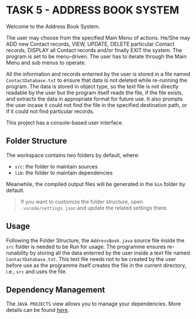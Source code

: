 # TASK 5 - ADDRESS BOOK SYSTEM

Welcome to the Address Book System.

The user may choose from the specified Main Menu of actions. He/She may ADD new Contact records, VIEW, UPDATE, DELETE particular Contact records, DISPLAY all Contact records and/or finally EXIT the system. The program is set to be menu-driven. The user has to iterate through the Main Menu and sub menus to operate. 

All the information and records enterred by the user is stored in a file named `ContactDatabase.txt` to ensure that data is not deleted while re-running the program. The data is stored in object type, so the text file is not directly readable by the user but the program itself reads the file, if the file exists, and extracts the data in appropriate format for future use. It also prompts the user incase it could not find the file in the specified destination path, or if it could not find particular records.

This project has a console-based user interface.

## Folder Structure

The workspace contains two folders by default, where:

- `src`: the folder to maintain sources
- `lib`: the folder to maintain dependencies

Meanwhile, the compiled output files will be generated in the `bin` folder by default.

> If you want to customize the folder structure, open `.vscode/settings.json` and update the related settings there.

## Usage

Following the Folder Structure, the `AddressBook.java` source file inside the `src` folder is needed to be Run for usage.
The programme ensures re-runability by storing all the data enterred by the user inside a text file named `ContactDatabase.txt`. This text file needs not to be created by the user before use as the programme itself creates the file in the current directory, i.e., `src` and uses the file.

## Dependency Management

The `JAVA PROJECTS` view allows you to manage your dependencies. More details can be found [here](https://github.com/microsoft/vscode-java-dependency#manage-dependencies).
